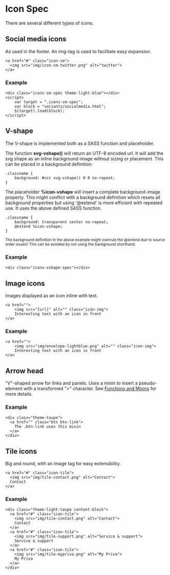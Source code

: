﻿# Icon Spec

There are several different types of icons.

## Social media icons
As used in the footer. An img-tag is used to facilitate easy expansion.

```code
<a href="#" class="icon-sm">
  <img src="img/icon-sm-twitter.png" alt="twitter">
</a>
```
### Example
```example
<div class="icons-sm-spec theme-light-blue"></div>
<script>
	var target = ".icons-sm-spec";
	var block = "variants/socialmedia.html";
	$(target).load(block);
</script>
```

## V-shape
The V-shape is implemented both as a SASS function and placeholder.


The function <b>svg-vshape()</b> will return an UTF-8 encoded url. It will add the svg shape as an inline background image without sizing or placement. This can be placed in a background definition:

```code
.classname {
	background: #ccc svg-vshape() 0 0 no-repeat;
}
```

The placeholder <b>%icon-vshape</b> will insert a complete background-image property. This might conflict with a background definition which resets all background properties but using '@extend' is more efficient with repeated use. It uses the above defined SASS function.

```code
.classname {
	background: transparent center no-repeat;
	@extend %icon-vshape;
}
```
<sub>The background definition in the above example might overrule the @extend due to source order issues! This can be avoided by not using the background shorthand.</sub>

### Example
```example
<div class="icons-vshape-spec"></div>
```

## Image icons
Images displayed as an icon inline with text.

```code
<a href="">
	<img src="[url]" alt="" class="icon-img">
	Interesting text with an icon in front
</a>
```

### Example
```example
<a href="">
	<img src="img/envelope-lightblue.png" alt="" class="icon-img">
	Interesting text with an icon in front
</a>
```

## Arrow head
"V"-shaped arrow for links and panels. Uses a mixin to insert a pseudo-element with a transformed ">" character.
See [Functions and Mixins](/specs/00-Utilities/mixins) for more details.

### Example
```example
<div class="theme-taupe">
  <a href="" class="btn btn-link">
  	The .btn-link uses this mixin
  </a>
</div>
```


## Tile icons
Big and round, with an image tag for easy extensibility.

```code
<a href="#" class="icon-tile">
  <img src="img/tile-contact.png" alt="Contact">
  Contact
</a>
```


### Example
```example
<div class="theme-light-taupe content-block">
  <a href="#" class="icon-tile">
    <img src="img/tile-contact.png" alt="Contact">
    Contact
  </a>
  <a href="#" class="icon-tile">
    <img src="img/tile-support.png" alt="Service & support">
    Service & support
  </a>
  <a href="#" class="icon-tile">
    <img src="img/tile-mypriva.png" alt="My Priva">
    My Priva
  </a>
</div>
```
